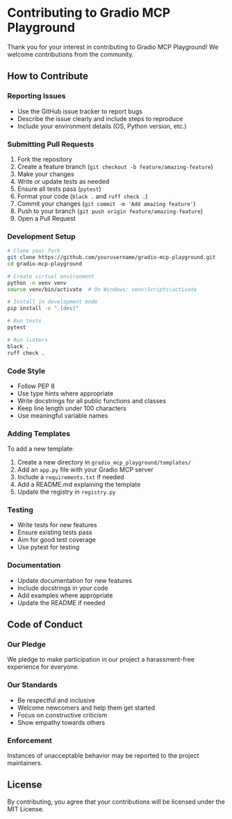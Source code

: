 # Contributing to Gradio MCP Playground

Thank you for your interest in contributing to Gradio MCP Playground! We welcome contributions from the community.

## How to Contribute

### Reporting Issues

- Use the GitHub issue tracker to report bugs
- Describe the issue clearly and include steps to reproduce
- Include your environment details (OS, Python version, etc.)

### Submitting Pull Requests

1. Fork the repository
2. Create a feature branch (`git checkout -b feature/amazing-feature`)
3. Make your changes
4. Write or update tests as needed
5. Ensure all tests pass (`pytest`)
6. Format your code (`black .` and `ruff check .`)
7. Commit your changes (`git commit -m 'Add amazing feature'`)
8. Push to your branch (`git push origin feature/amazing-feature`)
9. Open a Pull Request

### Development Setup

```bash
# Clone your fork
git clone https://github.com/yourusername/gradio-mcp-playground.git
cd gradio-mcp-playground

# Create virtual environment
python -m venv venv
source venv/bin/activate  # On Windows: venv\Scripts\activate

# Install in development mode
pip install -e ".[dev]"

# Run tests
pytest

# Run linters
black .
ruff check .
```

### Code Style

- Follow PEP 8
- Use type hints where appropriate
- Write docstrings for all public functions and classes
- Keep line length under 100 characters
- Use meaningful variable names

### Adding Templates

To add a new template:

1. Create a new directory in `gradio_mcp_playground/templates/`
2. Add an `app.py` file with your Gradio MCP server
3. Include a `requirements.txt` if needed
4. Add a README.md explaining the template
5. Update the registry in `registry.py`

### Testing

- Write tests for new features
- Ensure existing tests pass
- Aim for good test coverage
- Use pytest for testing

### Documentation

- Update documentation for new features
- Include docstrings in your code
- Add examples where appropriate
- Update the README if needed

## Code of Conduct

### Our Pledge

We pledge to make participation in our project a harassment-free experience for everyone.

### Our Standards

- Be respectful and inclusive
- Welcome newcomers and help them get started
- Focus on constructive criticism
- Show empathy towards others

### Enforcement

Instances of unacceptable behavior may be reported to the project maintainers.

## License

By contributing, you agree that your contributions will be licensed under the MIT License.
